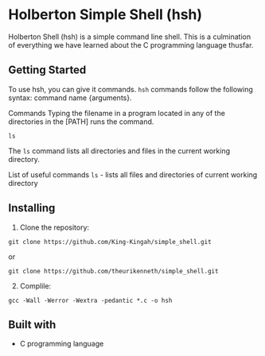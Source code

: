 # Holberton Simple Shell (hsh)
Holberton Shell (hsh) is a simple command line shell. This is a culmination of everything we have learned about the C programming language thusfar.

## Getting Started
To use hsh, you can give it commands. `hsh` commands follow the following syntax: command name {arguments}.

Commands
Typing the filename in a program located in any of the directories in the [PATH] runs the command.

```
ls
```
The `ls` command lists all directories and files in the current working directory.

List of useful commands
`ls` - lists all files and directories of current working directory

## Installing
1. Clone the repository:

```
git clone https://github.com/King-Kingah/simple_shell.git
```
or
```
git clone https://github.com/theurikenneth/simple_shell.git
```

2. Complile:

```
gcc -Wall -Werror -Wextra -pedantic *.c -o hsh
```

## Built with
 - C programming language